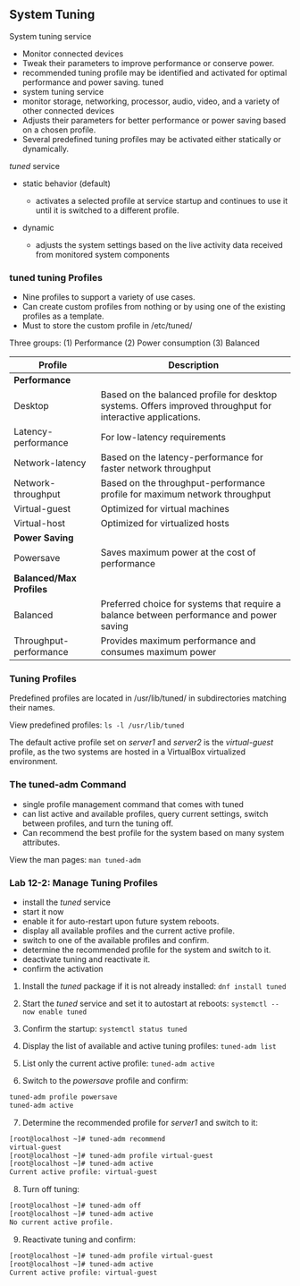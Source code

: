 ## System Tuning

System tuning service 
- Monitor connected devices
- Tweak their parameters to improve performance or conserve power. 
- recommended tuning profile may be identified and activated for optimal performance and power saving.
tuned
- system tuning service 
- monitor storage, networking, processor, audio, video, and a variety of other connected devices
- Adjusts their parameters for better performance or power saving based on a chosen profile. 
- Several predefined tuning profiles may be activated either statically or dynamically.

*tuned* service 
- static behavior (default)
	- activates a selected profile at service startup and continues to use it until it is switched to a different profile. 

- dynamic 
	- adjusts the system settings based on the live activity data received from monitored system components

### tuned tuning Profiles

- Nine profiles to support a variety of use cases.
- Can create custom profiles from nothing or by using one of the existing profiles as a template. 
- Must to store the custom profile in /etc/tuned/ 

Three groups: 
(1) Performance
(2) Power consumption
(3) Balanced


| **Profile**               | **Description**                                                                                             |
| ------------------------- | ----------------------------------------------------------------------------------------------------------- |
| **Performance**           |                                                                                                             |
| Desktop                   | Based on the balanced profile for desktop systems. Offers improved throughput for interactive applications. |
| Latency-performance       | For low-latency requirements                                                                                |
| Network-latency           | Based on the latency-performance for faster network throughput                                              |
| Network-throughput        | Based on the throughput-performance profile for maximum network throughput                                  |
| Virtual-guest             | Optimized for virtual machines                                                                              |
| Virtual-host              | Optimized for virtualized hosts                                                                             |
| **Power Saving**          |                                                                                                             |
| Powersave                 | Saves maximum power at the cost of performance                                                              |
| **Balanced/Max Profiles** |                                                                                                             |
| Balanced                  | Preferred choice for systems that require a balance between performance and power saving                    |
| Throughput-performance    | Provides maximum performance and consumes maximum power                                                     |

### Tuning Profiles


Predefined profiles are located in /usr/lib/tuned/ in subdirectories matching their names. 

View predefined profiles:
`ls -l /usr/lib/tuned` 

The default active profile set on *server1* and *server2* is the
*virtual-guest* profile, as the two systems are hosted in a VirtualBox virtualized environment.

### The tuned-adm Command

- single profile management command that comes with tuned
- can list active and available profiles, query current settings, switch between profiles, and turn the tuning off. 
- Can recommend the best profile for the system based on many system attributes. 

View the man pages:
`man tuned-adm`

### Lab 12-2: Manage Tuning Profiles

- install the *tuned* service
- start it now
- enable it for auto-restart upon future system reboots.
- display all available profiles and the current active profile.
- switch to one of the available profiles and confirm.
- determine the recommended profile for the system and switch to it. 
- deactivate tuning and reactivate it. 
- confirm the activation

1. Install the *tuned* package if it is not already installed:
`dnf install tuned` 

2. Start the *tuned* service and set it to autostart at reboots:
`systemctl --now enable tuned` 

3. Confirm the startup:
`systemctl status tuned` 

4. Display the list of available and active tuning profiles:
`tuned-adm list` 

5. List only the current active profile:
`tuned-adm active` 

6. Switch to the *powersave* profile and confirm:
```bash
tuned-adm profile powersave
tuned-adm active
``` 

7. Determine the recommended profile for *server1* and switch to it:
```bash
[root@localhost ~]# tuned-adm recommend
virtual-guest
[root@localhost ~]# tuned-adm profile virtual-guest
[root@localhost ~]# tuned-adm active
Current active profile: virtual-guest
``` 

8. Turn off tuning:
```bash
[root@localhost ~]# tuned-adm off
[root@localhost ~]# tuned-adm active
No current active profile.
``` 

9. Reactivate tuning and confirm:
```bash
[root@localhost ~]# tuned-adm profile virtual-guest
[root@localhost ~]# tuned-adm active
Current active profile: virtual-guest
``` 
